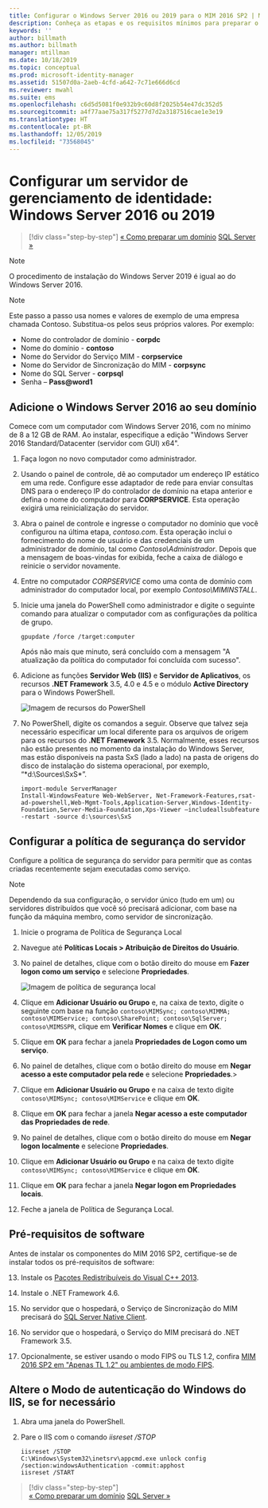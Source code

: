 ```yaml
---
title: Configurar o Windows Server 2016 ou 2019 para o MIM 2016 SP2 | Microsoft Docs
description: Conheça as etapas e os requisitos mínimos para preparar o Windows Server 2016 ou 2019 para funcionar com o MIM 2016 SP2.
keywords: ''
author: billmath
ms.author: billmath
manager: mtillman
ms.date: 10/18/2019
ms.topic: conceptual
ms.prod: microsoft-identity-manager
ms.assetid: 51507d0a-2aeb-4cfd-a642-7c71e666d6cd
ms.reviewer: mwahl
ms.suite: ems
ms.openlocfilehash: c6d5d5081f0e932b9c60d8f2025b54e47dc352d5
ms.sourcegitcommit: a4f77aae75a317f5277d7d2a3187516cae1e3e19
ms.translationtype: HT
ms.contentlocale: pt-BR
ms.lasthandoff: 12/05/2019
ms.locfileid: "73568045"
---
```

# <a name="set-up-an-identity-management-server-windows-server-2016-or-2019"></a>Configurar um servidor de gerenciamento de identidade: Windows Server 2016 ou 2019

> [!div class="step-by-step"]
> [« Como preparar um domínio](preparing-domain.md)
> [SQL Server »](prepare-server-sql2016.md)
> 

> [!NOTE]
> O procedimento de instalação do Windows Server 2019 é igual ao do Windows Server 2016.


> [!NOTE]
> Este passo a passo usa nomes e valores de exemplo de uma empresa chamada Contoso. Substitua-os pelos seus próprios valores. Por exemplo:
> - Nome do controlador de domínio - **corpdc**
> - Nome do domínio - **contoso**
> - Nome do Servidor do Serviço MIM - **corpservice**
> - Nome do Servidor de Sincronização do MIM - **corpsync**
> - Nome do SQL Server - **corpsql**
> - Senha – <strong>Pass@word1</strong>

## <a name="join-windows-server-2016-to-your-domain"></a>Adicione o Windows Server 2016 ao seu domínio

Comece com um computador com Windows Server 2016, com no mínimo de 8 a 12 GB de RAM. Ao instalar, especifique a edição "Windows Server 2016 Standard/Datacenter (servidor com GUI) x64".

1. Faça logon no novo computador como administrador.

2. Usando o painel de controle, dê ao computador um endereço IP estático em uma rede. Configure esse adaptador de rede para enviar consultas DNS para o endereço IP do controlador de domínio na etapa anterior e defina o nome do computador para **CORPSERVICE**.  Esta operação exigirá uma reinicialização do servidor.

3. Abra o painel de controle e ingresse o computador no domínio que você configurou na última etapa, *contoso.com*.  Esta operação inclui o fornecimento do nome de usuário e das credenciais de um administrador de domínio, tal como *Contoso\Administrador*.  Depois que a mensagem de boas-vindas for exibida, feche a caixa de diálogo e reinicie o servidor novamente.

4. Entre no computador *CORPSERVICE* como uma conta de domínio com administrador do computador local, por exemplo *Contoso\MIMINSTALL*.


5. Inicie uma janela do PowerShell como administrador e digite o seguinte comando para atualizar o computador com as configurações da política de grupo.

    ```
    gpupdate /force /target:computer
    ```

    Após não mais que minuto, será concluído com a mensagem "A atualização da política do computador foi concluída com sucesso".

6. Adicione as funções **Servidor Web (IIS)** e **Servidor de Aplicativos**, os recursos **.NET Framework** 3.5, 4.0 e 4.5 e o módulo **Active Directory** para o Windows PowerShell.

    ![Imagem de recursos do PowerShell](media/MIM-DeployWS2.png)

7. No PowerShell, digite os comandos a seguir. Observe que talvez seja necessário especificar um local diferente para os arquivos de origem para os recursos do **.NET Framework** 3.5. Normalmente, esses recursos não estão presentes no momento da instalação do Windows Server, mas estão disponíveis na pasta SxS (lado a lado) na pasta de origens do disco de instalação do sistema operacional, por exemplo, “*d:\Sources\SxS\*”.

    ```
    import-module ServerManager
    Install-WindowsFeature Web-WebServer, Net-Framework-Features,rsat-ad-powershell,Web-Mgmt-Tools,Application-Server,Windows-Identity-Foundation,Server-Media-Foundation,Xps-Viewer –includeallsubfeature -restart -source d:\sources\SxS
    ```

## <a name="configure-the-server-security-policy"></a>Configurar a política de segurança do servidor

Configure a política de segurança do servidor para permitir que as contas criadas recentemente sejam executadas como serviço.
> [!NOTE] 
> Dependendo da sua configuração, o servidor único (tudo em um) ou servidores distribuídos que você só precisará adicionar, com base na função da máquina membro, como servidor de sincronização. 

1. Inicie o programa de Política de Segurança Local

2. Navegue até **Políticas Locais > Atribuição de Direitos do Usuário**.

3. No painel de detalhes, clique com o botão direito do mouse em **Fazer logon como um serviço** e selecione **Propriedades**.

    ![Imagem de política de segurança local](media/MIM-DeployWS3.png)

4. Clique em **Adicionar Usuário ou Grupo** e, na caixa de texto, digite o seguinte com base na função `contoso\MIMSync; contoso\MIMMA; contoso\MIMService; contoso\SharePoint; contoso\SqlServer; contoso\MIMSSPR`, clique em **Verificar Nomes** e clique em **OK**.

5. Clique em **OK** para fechar a janela **Propriedades de Logon como um serviço**.

6.  No painel de detalhes, clique com o botão direito do mouse em **Negar acesso a este computador pela rede** e selecione **Propriedades**.>

7. Clique em **Adicionar Usuário ou Grupo** e na caixa de texto digite `contoso\MIMSync; contoso\MIMService` e clique em **OK**.

8. Clique em **OK** para fechar a janela **Negar acesso a este computador das Propriedades de rede**.

9. No painel de detalhes, clique com o botão direito do mouse em **Negar logon localmente** e selecione **Propriedades**.

10. Clique em **Adicionar Usuário ou Grupo** e na caixa de texto digite `contoso\MIMSync; contoso\MIMService` e clique em **OK**.

11. Clique em **OK** para fechar a janela **Negar logon em Propriedades locais**.

12. Feche a janela de Política de Segurança Local.

## <a name="software-prerequisites"></a>Pré-requisitos de software

Antes de instalar os componentes do MIM 2016 SP2, certifique-se de instalar todos os pré-requisitos de software:

13. Instale os [Pacotes Redistribuíveis do Visual C++ 2013](https://www.microsoft.com/download/details.aspx?id=40784).

14. Instale o .NET Framework 4.6.

15. No servidor que o hospedará, o Serviço de Sincronização do MIM precisará do [SQL Server Native Client](https://www.microsoft.com/download/details.aspx?id=50402).

16. No servidor que o hospedará, o Serviço do MIM precisará do .NET Framework 3.5.

17. Opcionalmente, se estiver usando o modo FIPS ou TLS 1.2, confira [MIM 2016 SP2 em "Apenas TL 1.2" ou ambientes de modo FIPS](preparing-tls.md).

## <a name="change-the-iis-windows-authentication-mode-if-needed"></a>Altere o Modo de autenticação do Windows do IIS, se for necessário

1.  Abra uma janela do PowerShell.

2.  Pare o IIS com o comando *iisreset /STOP*

    ```
    iisreset /STOP
    C:\Windows\System32\inetsrv\appcmd.exe unlock config /section:windowsAuthentication -commit:apphost
    iisreset /START
    ```

> [!div class="step-by-step"]  
> [« Como preparar um domínio](preparing-domain.md)
> [SQL Server »](prepare-server-sql2016.md)
